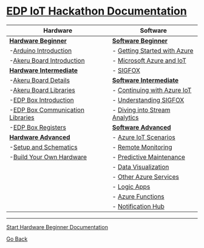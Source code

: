 # [EDP IoT Hackathon Documentation](/Documentation/) #

| **Hardware** | **Software** |
|--------------|--------------|
| **[Hardware Beginner](/Documentation/hardware-beginner.md)**| **[Software Beginner](/Documentation/software-beginner.md)** |
| -[Arduino Introduction](/Documentation/hardware-beginner-arduino101.md)|  - [Getting Started with Azure](/Documentation/software-beginner-startingazure.md)  |
| -[Akeru Board Introduction](/Documentation/hardware-intermediate-akeru.md#akeru-introduction)|  -  [Microsoft Azure and IoT](/Documentation/software-beginner-azureiot.md) |
|**[Hardware Intermediate](/Documentation/hardware-intermediate.md)** |  -  [SIGFOX](/Documentation/software-beginner-sigfox.md) |
|-[Akeru Board Details](/Documentation/hardware-intermediate-akeru.md#akeru-details) | **[Software Intermediate](/Documentation/software-intermediate.md)** |
| -[Akeru Board Libraries](/Documentation/hardware-intermediate-akeru.md#akeru-libraries)|  -  [Continuing with Azure IoT](/Documentation/software-intermediate-azureiot.md) |
| -[EDP Box Introduction](/Documentation/hardware-intermediate-eb.md#eb-introduction)|  -  [Understanding SIGFOX](/Documentation/software-intermediate-sigfox.md) |
| -[EDP Box Communication Libraries](/Documentation/hardware-intermediate-eb-comm.md)|  -  [Diving into Stream Analytics](/Documentation/software-intermediate-asa.md) |
|-[EDP Box Registers](/Documentation/hardware-intermediate-registers.md) | **[Software Advanced](/Documentation/software-advanced.md)** |
| **[Hardware Advanced](/Documentation/hardware-advanced.md)**|  - [Azure IoT Scenarios](/Documentation/software-advanced.md#azure-iot-scenarios) |
|   -[Setup and Schematics](/Documentation/hardware-advanced-setup.md)|  - [Remote Monitoring](/Documentation/software-advanced.md#remote-monitoring) |
|   -[Build Your Own Hardware](/Documentation/hardware-advanced-byohw.md)|  - [Predictive Maintenance](/Documentation/software-advanced.md#predictive-maintenance) |
| |  - [Data Visualization](/Documentation/software-advanced.md#data-visualization) |
| |  - [Other Azure Services](/Documentation/software-advanced.md#other-azure-services) |
| |    - [Logic Apps](/Documentation/software-advanced.md#logic-apps) |
| |    - [Azure Functions](/Documentation/software-advanced.md#azure-functions) |
| |    - [Notification Hub](/Documentation/software-advanced.md#notification-hub) |


---
[Start Hardware Beginner Documentation](/Documentation/hardware-beginner.md)

[Go Back](/readme.md)